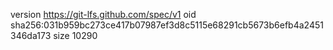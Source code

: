 version https://git-lfs.github.com/spec/v1
oid sha256:031b959bc273ce417b07987ef3d8c5115e68291cb5673b6efb4a2451346da173
size 10290
